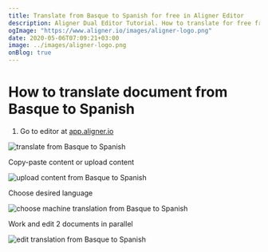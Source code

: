 ```yaml
---
title: Translate from Basque to Spanish for free in Aligner Editor
description: Aligner Dual Editor Tutorial. How to translate for free from Basque to Spanish. Aligner is multilingual document management platform. 
ogImage: "https://www.aligner.io/images/aligner-logo.png"
date: 2020-05-06T07:09:21+03:00
image: ../images/aligner-logo.png
onBlog: true
---
```


# How to translate document from Basque to Spanish

1. Go to editor at [app.aligner.io](https://app.aligner.io "Aligner App web page")

![translate from Basque to Spanish](../aligner-blank-editor.png "translate from Basque to Spanish")

Copy-paste content or upload content

![upload content from Basque to Spanish](../aligner-uploaded-document.png "upload content from Basque to Spanish")

Choose desired language

![choose machine translation from Basque to Spanish](../aligner-language-dropdown.png "choose machine translation from Basque to Spanish")

Work and edit 2 documents in parallel

![edit translation from Basque to Spanish](../aligner-double-sitded-editor.png "edit translation from Basque to Spanish")

